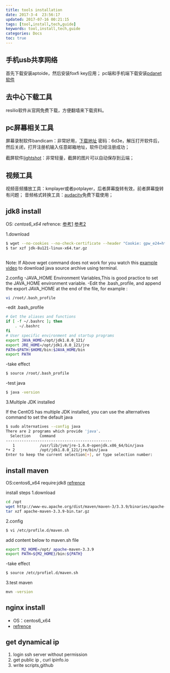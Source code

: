```yaml
---
title: tools installation
date: 2017-3-4  23:56:17
updated: 2017-07-16 00:21:15
tags: [tool,install,tech,guide]
keywords: tool,install,tech,guide
categories: Docs
toc: true
---
```


## 手机usb共享网络
首先下载安装aptoide，然后安装foxfi key应用；
pc端和手机端下载安装[pdanet软件](http://padnet.co/a)

## 去中心下载工具
resilio软件从官网免费下载，方便翻墙来下载资料。

## pc屏幕相关工具
屏幕录制软件bandicam：非常好用，[下载地址](http://pan.baidu.com/s/1dEE4eTb) 密码：6d3e，解压打开软件后，然后关闭，打开注册机输入任意邮箱地址，软件已经注册成功；

截屏软件[lightshot](https://app.prntscr.com)：非常轻量，截屏的图片可以自动保存到云端；

## 视频工具
视频音频播放工具：kmplayer或者potplayer，后者屏幕旋转有效，前者屏幕旋转有问题；
音频格式转换工具：[audacity](http://www.audacityteam.org/download/)免费下载使用；

## jdk8 install
OS: _centos6_x64_
refrence:
[参考1](http://www.mkyong.com/java/how-to-install-oracle-jdk-8-on-centos/)
[参考2](https://tecadmin.net/install-java-8-on-centos-rhel-and-fedora/)
	
1.download
```bash
$ wget --no-cookies --no-check-certificate --header "Cookie: gpw_e24=http%3A%2F%2Fwww.oracle.com%2F; oraclelicense=accept-securebackup-cookie" "http://download.oracle.com/otn-pub/java/jdk/8u121-b13/e9e7ea248e2c4826b92b3f075a80e441/jdk-8u121-linux-x64.tar.gz"
$ tar xzf jdk-8u121-linux-x64.tar.gz
 
 ```
Note: If Above wget command does not work for you watch this [example video](https://www.youtube.com/watch?v=McuF7g14hYw) to download java source archive using terminal.

2.config
-JAVA_HOME Environment Variables,This is good practice to set the JAVA_HOME environment variable.
-Edit the .bash_profile, and append the export JAVA_HOME at the end of the file, for example :

```bash
vi /root/.bash_profile
```

-edit .bash_profile
```bash
# Get the aliases and functions
if [ -f ~/.bashrc ]; then
	. ~/.bashrc
fi
# User specific environment and startup programs
export JAVA_HOME=/opt/jdk1.8.0_121/
export JRE_HOME=/opt/jdk1.8.0_121/jre
PATH=$PATH:$HOME/bin:$JAVA_HOME/bin
export PATH
```

-take effect
```bash
$ source /root/.bash_profile
```

-test java
```bash
$ java -version
```

3.Multiple JDK installed

If the CentOS has multiple JDK installed, you can use the alternatives command to set the default java

```bash
$ sudo alternatives --config java
There are 2 programs which provide 'java'.
  Selection    Command
-----------------------------------------------
   1           /usr/lib/jvm/jre-1.6.0-openjdk.x86_64/bin/java
*+ 2           /opt/jdk1.8.0_121/jre/bin/java
Enter to keep the current selection[+], or type selection number:
```

## install maven

OS:centos6_x64
require:jdk8
[refrence](https://tecadmin.net/install-apache-maven-on-centos/)

install steps
1.download
```bash
cd /opt
wget http://www-eu.apache.org/dist/maven/maven-3/3.3.9/binaries/apache-maven-3.3.9-bin.tar.gz
tar xzf apache-maven-3.3.9-bin.tar.gz
```

2.config
```bash
$ vi /etc/profile.d/maven.sh
```
add content below to maven.sh file

```bash
export M2_HOME=/opt/ apache-maven-3.3.9
export PATH=${M2_HOME}/bin:${PATH}
```
-take effect
```bash
$ source /etc/profiel.d/maven.sh
```

3.test maven
```bash
mvn -version
```

## nginx install
- OS：centos6_x64
- [refrence](https://www.godaddy.com/garage/tech/config/how-to-install-and-configure-nginx-on-centos-7/)

## get dynamical ip
1. login ssh server without permission
2. get public ip ,  curl ipinfo.io
3. write  scripts,github
